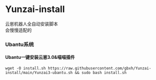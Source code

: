 # Yunzai-install
云崽机器人全自动安装脚本  
会慢慢适配的  
### Ubantu系统  
#### Ubantu一键安装云崽3.0&喵喵插件
```
wget -O install.sh https://raw.githubusercontent.com/gbxh/Yunzai-install/main/Yunzai3-ubantu.sh && sudo bash install.sh
```
